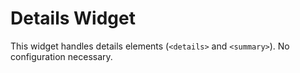 # Details Widget

This widget handles details elements (`<details>` and `<summary>`). No configuration necessary.
